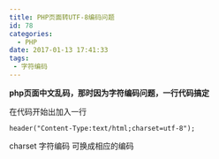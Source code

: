 ```yaml
---
title: PHP页面转UTF-8编码问题
id: 78
categories:
  - PHP
date: 2017-01-13 17:41:33
tags:
 - 字符编码
---
```

**php页面中文乱码，那时因为字符编码问题，一行代码搞定**
<!--more-->
在代码开始出加入一行
```
header("Content-Type:text/html;charset=utf-8");
```
charset 字符编码 可换成相应的编码